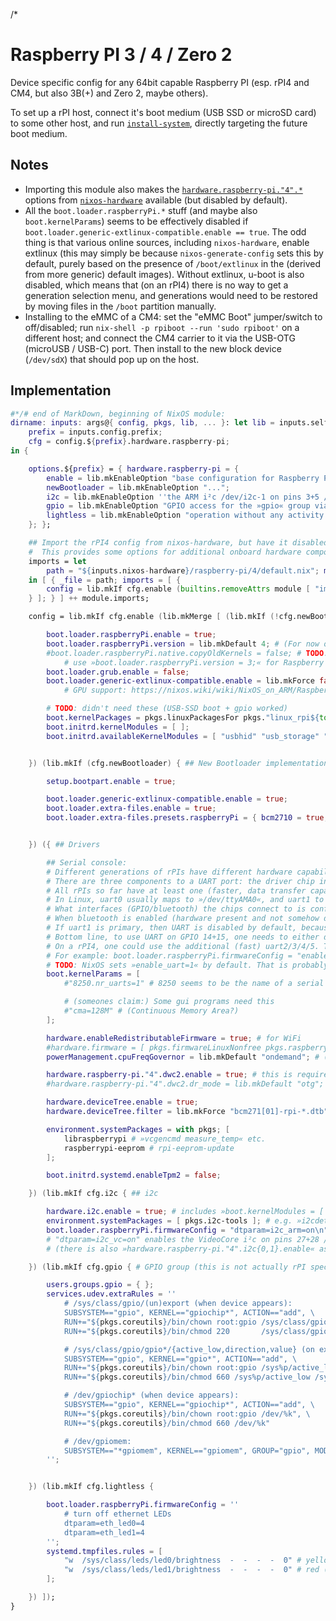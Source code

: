 /*

# Raspberry PI 3 / 4 / Zero 2

Device specific config for any 64bit capable Raspberry PI (esp. rPI4 and CM4, but also 3B(+) and Zero 2, maybe others).

To set up a rPI host, connect it's boot medium (USB SSD or microSD card) to some other host, and run [`install-system`](https://github.com/NiklasGollenstede/nixos-installer), directly targeting the future boot medium.


## Notes

* Importing this module also makes the [`hardware.raspberry-pi."4".*`](https://github.com/NixOS/nixos-hardware/blob/master/raspberry-pi/4/) options from [`nixos-hardware`](https://github.com/NixOS/nixos-hardware/) available (but disabled by default).
* All the `boot.loader.raspberryPi.*` stuff (and maybe also `boot.kernelParams`) seems to be effectively disabled if `boot.loader.generic-extlinux-compatible.enable == true`.
  The odd thing is that various online sources, including `nixos-hardware`, enable extlinux (this may simply be because `nixos-generate-config` sets this by default, purely based on the presence of `/boot/extlinux` in the (derived from more generic) default images).
  Without extlinux, u-boot is also disabled, which means that (on an rPI4) there is no way to get a generation selection menu, and generations would need to be restored by moving files in the `/boot` partition manually.
* Installing to the eMMC of a CM4: set the "eMMC Boot" jumper/switch to off/disabled; run `nix-shell -p rpiboot --run 'sudo rpiboot'` on a different host; and connect the CM4 carrier to it via the USB-OTG (microUSB / USB-C) port. Then install to the new block device (`/dev/sdX`) that should pop up on the host.


## Implementation

```nix
#*/# end of MarkDown, beginning of NixOS module:
dirname: inputs: args@{ config, pkgs, lib, ... }: let lib = inputs.self.lib.__internal__; in let
    prefix = inputs.config.prefix;
    cfg = config.${prefix}.hardware.raspberry-pi;
in {

    options.${prefix} = { hardware.raspberry-pi = {
        enable = lib.mkEnableOption "base configuration for Raspberry Pi 64bit hardware";
        newBootloader = lib.mkEnableOption "...";
        i2c = lib.mkEnableOption ''the ARM i²c /dev/i2c-1 on pins 3+5 / GPIO2+3 (/ SDA+SCL). Also see `hardware.raspberry-pi."4".i2c{0,1}.enable`'';
        gpio = lib.mkEnableOption "GPIO access for the »gpio« group via sysfs (legacy) and »/dev/gpiochip*« (e.g. libgpiod's »gpioset«)";
        lightless = lib.mkEnableOption "operation without any activity lights";
    }; };

    ## Import the rPI4 config from nixos-hardware, but have it disabled by default.
    #  This provides some options for additional onboard hardware components as »hardware.raspberry-pi."4".*«, see: https://github.com/NixOS/nixos-hardware/blob/master/raspberry-pi/4/
    imports = let
        path = "${inputs.nixos-hardware}/raspberry-pi/4/default.nix"; module = import path args;
    in [ { _file = path; imports = [ {
        config = lib.mkIf cfg.enable (builtins.removeAttrs module [ "imports" ]);
    } ]; } ] ++ module.imports;

    config = lib.mkIf cfg.enable (lib.mkMerge [ (lib.mkIf (!cfg.newBootloader) { ## Deprecated bootloader

        boot.loader.raspberryPi.enable = true;
        boot.loader.raspberryPi.version = lib.mkDefault 4; # (For now only relevant with »loader.raspberryPi.uboot.enable«? Which doesn't work with RPI4 yet.)
        #boot.loader.raspberryPi.native.copyOldKernels = false; # TODO: Should tell  »raspberrypi-builder.sh#copyToKernelsDir« to not to copy old kernels (but instead let the user get them from the main FS to restore them). This is implemented in the script, but there is no option (or code path) to change that parameter.
            # use »boot.loader.raspberryPi.version = 3;« for Raspberry PI 3(B+)
        boot.loader.grub.enable = false;
        boot.loader.generic-extlinux-compatible.enable = lib.mkForce false; # See "Notes" above
            # GPU support: https://nixos.wiki/wiki/NixOS_on_ARM/Raspberry_Pi_4#With_GPU

        # TODO: didn't need these (USB-SSD boot + gpio worked)
        boot.kernelPackages = pkgs.linuxPackagesFor pkgs."linux_rpi${toString config.boot.loader.raspberryPi.version}";
        boot.initrd.kernelModules = [ ];
        boot.initrd.availableKernelModules = [ "usbhid" "usb_storage" "vc4" ]; # (»vc4« ~= VideoCore driver)


    }) (lib.mkIf (cfg.newBootloader) { ## New Bootloader implementation

        setup.bootpart.enable = true;

        boot.loader.generic-extlinux-compatible.enable = true;
        boot.loader.extra-files.enable = true;
        boot.loader.extra-files.presets.raspberryPi = { bcm2710 = true; bcm2711 = true; };


    }) ({ ## Drivers

        ## Serial console:
        # Different generations of rPIs have different hardware capabilities in terms of UARTs (driver chips and pins they are connected to), and different device trees (and options for them) and boot stages (firmware/bootloader/OS) can initialize them differently.
        # There are three components to a UART port: the driver chip in the CPU, which GPIOs (and through the PCB thereby physical pins) or other interface (bluetooth) they are connected to, and how they are exposed by the running kernel (»/dev/?«).
        # All rPIs so far have at least one (faster, data transfer capable) "fully featured PL011" uart0 chip, and a slower, console only "mini" uart1 chip.
        # In Linux, uart0 usually maps to »/dev/ttyAMA0«, and uart1 to »/dev/ttyS0«. »/dev/serial0«/»1« are symlinks in Raspbian.
        # What interfaces (GPIO/bluetooth) the chips connect to is configured in the device tree. The following should be true for the official/default device trees:
        # When bluetooth is enabled (hardware present and not somehow disabled) then uart0 "physically" connects to that, and uart1 connects to pins 08+10 / GPIO 14+15, otherwise the former connects to those pins and the latter is unused. The uart at GPIO 14+15 is referred to as "primary" in the rPI documentation.
        # If uart1 is primary, then UART is disabled by default, because uart1 only works at a fixed (250MHz) GPU/bus speed. At some performance or energy cost, the speed can be fixed, enabling the UART, by setting »enable_uart=1« (or »core_freq=250« or »force_turbo=1« (i.e. 400?)) in the firmware config.
        # Bottom line, to use UART on GPIO 14+15, one needs to either disable bluetooth / not have it / disconnect uart0 from it and can (only then) use »/dev/ttyAMA0«, or fix the GPU speed and use uart1 (»/dev/ttyS0«).
        # On a rPI4, one could use the additional (fast) uart2/3/4/5. Those need to be enabled via device tree( overlay)s, and will be exposed as »/dev/ttyAMAx«.
        # For example: boot.loader.raspberryPi.firmwareConfig = "enable_uart=1\n"; boot.kernelParams = [ "console=ttyS0,115200" ];
        # TODO: NixOS sets »enable_uart=1« by default. That is probably a bad idea.
        boot.kernelParams = [
            #"8250.nr_uarts=1" # 8250 seems to be the name of a serial port driver kernel module, which has a compiled limit of ports it manages. Setting this can override that. Not sure whether the 8250 module has any relevance for the rPI.

            # (someones claim:) Some gui programs need this
            #"cma=128M" # (Continuous Memory Area?)
        ];

        hardware.enableRedistributableFirmware = true; # for WiFi
        #hardware.firmware = [ pkgs.firmwareLinuxNonfree pkgs.raspberrypiWirelessFirmware ]; # TODO: try with this instead
        powerManagement.cpuFreqGovernor = lib.mkDefault "ondemand"; # (not sure whether this is the best choice ...)

        hardware.raspberry-pi."4".dwc2.enable = true; # this is required for (the builtin) USBs on the CM4 to work (with NixOS' device trees, setting »dtoverlay=dwc2« in config.txt or eeprom has no effect)
        #hardware.raspberry-pi."4".dwc2.dr_mode = lib.mkDefault "otg"; # or "peripheral" or "host" ("otg" seems to work just fine also as host)

        hardware.deviceTree.enable = true;
        hardware.deviceTree.filter = lib.mkForce "bcm271[01]-rpi-*.dtb"; # rPI(cm)2/3/4(B(+))/Zero2(W) models

        environment.systemPackages = with pkgs; [
            libraspberrypi # »vcgencmd measure_temp« etc.
            raspberrypi-eeprom # rpi-eeprom-update
        ];

        boot.initrd.systemd.enableTpm2 = false;

    }) (lib.mkIf cfg.i2c { ## i2c

        hardware.i2c.enable = true; # includes »boot.kernelModules = [ "i2c-dev" ]« and some »services.udev.extraRules«
        environment.systemPackages = [ pkgs.i2c-tools ]; # e.g. »i2cdetect«
        boot.loader.raspberryPi.firmwareConfig = "dtparam=i2c_arm=on\n"; # with the default dtb, this enables the ARM i²c /dev/i2c-1 on pins 3+5 / GPIO2+3 (/ SDA+SCL) of all tested rPI models (this has mostly the same effect as setting »hardware.raspberry-pi."4".i2c1.enable«)
        # "dtparam=i2c_vc=on" enables the VideoCore i²c on pins 27+28 / GPIO0+1, but https://raspberrypi.stackexchange.com/questions/116726/enabling-of-i2c-0-via-dtparam-i2c-vc-on-on-pi-3b-causes-i2c-10-i2c-11-t
        # (there is also »hardware.raspberry-pi."4".i2c{0,1}.enable« as an alternative way to enable i2c_arm and i2c_vc, but that option seems bcm2711(/rPI4) specific)

    }) (lib.mkIf cfg.gpio { # GPIO group (this is not actually rPI specific ...)

        users.groups.gpio = { };
        services.udev.extraRules = ''
            # /sys/class/gpio/(un)export (when device appears):
            SUBSYSTEM=="gpio", KERNEL=="gpiochip*", ACTION=="add", \
            RUN+="${pkgs.coreutils}/bin/chown root:gpio /sys/class/gpio/export /sys/class/gpio/unexport", \
            RUN+="${pkgs.coreutils}/bin/chmod 220       /sys/class/gpio/export /sys/class/gpio/unexport"

            # /sys/class/gpio/gpio*/{active_low,direction,value} (on export request):
            SUBSYSTEM=="gpio", KERNEL=="gpio*", ACTION=="add", \
            RUN+="${pkgs.coreutils}/bin/chown root:gpio /sys%p/active_low /sys%p/direction /sys%p/edge /sys%p/value", \
            RUN+="${pkgs.coreutils}/bin/chmod 660 /sys%p/active_low /sys%p/direction /sys%p/edge /sys%p/value"

            # /dev/gpiochip* (when device appears):
            SUBSYSTEM=="gpio", KERNEL=="gpiochip*", ACTION=="add", \
            RUN+="${pkgs.coreutils}/bin/chown root:gpio /dev/%k", \
            RUN+="${pkgs.coreutils}/bin/chmod 660 /dev/%k"

            # /dev/gpiomem:
            SUBSYSTEM=="*gpiomem", KERNEL=="gpiomem", GROUP="gpio", MODE="0660"
        '';


    }) (lib.mkIf cfg.lightless {

        boot.loader.raspberryPi.firmwareConfig = ''
            # turn off ethernet LEDs
            dtparam=eth_led0=4
            dtparam=eth_led1=4
        '';
        systemd.tmpfiles.rules = [
            "w  /sys/class/leds/led0/brightness  -  -  -  -  0" # yellow (activity) LED
            "w  /sys/class/leds/led1/brightness  -  -  -  -  0" # red (power) LED
        ];

    }) ]);
}
